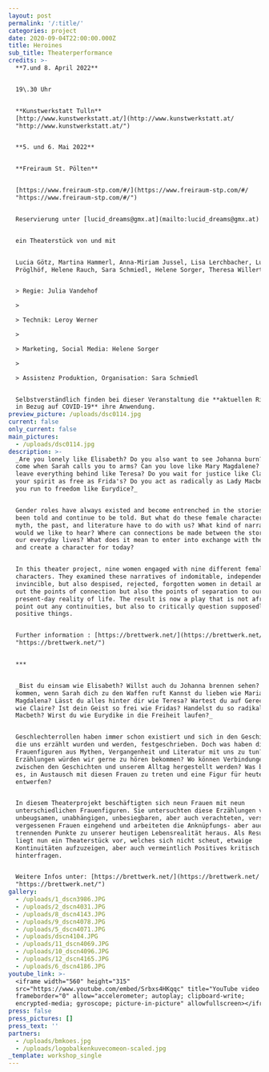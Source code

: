 ```yaml
---
layout: post
permalink: '/:title/'
categories: project
date: 2020-09-04T22:00:00.000Z
title: Heroines
sub_title: Theaterperformance
credits: >-
  **7.und 8. April 2022**


  19\.30 Uhr


  **Kunstwerkstatt Tulln**
  [http://www.kunstwerkstatt.at/](http://www.kunstwerkstatt.at/
  "http://www.kunstwerkstatt.at/")


  **5. und 6. Mai 2022**


  **Freiraum St. Pölten**


  [https://www.freiraum-stp.com/#/](https://www.freiraum-stp.com/#/
  "https://www.freiraum-stp.com/#/")


  Reservierung unter [lucid_dreams@gmx.at](mailto:lucid_dreams@gmx.at)


  ein Theaterstück von und mit


  Lucia Götz, Martina Hammerl, Anna-Miriam Jussel, Lisa Lerchbacher, Ludmilla
  Pröglhöf, Helene Rauch, Sara Schmiedl, Helene Sorger, Theresa Willertsdorfer


  > Regie: Julia Vandehof

  >

  > Technik: Leroy Werner

  >

  > Marketing, Social Media: Helene Sorger

  >

  > Assistenz Produktion, Organisation: Sara Schmiedl


  Selbstverständlich finden bei dieser Veranstaltung die **aktuellen Richtlinien
  in Bezug auf COVID-19** ihre Anwendung.
preview_picture: /uploads/dsc0114.jpg
current: false
only_current: false
main_pictures:
  - /uploads/dsc0114.jpg
description: >-
  _Are you lonely like Elisabeth? Do you also want to see Johanna burn? Will you
  come when Sarah calls you to arms? Can you love like Mary Magdalene? Will you
  leave everything behind like Teresa? Do you wait for justice like Claire? Is
  your spirit as free as Frida's? Do you act as radically as Lady Macbeth? Will
  you run to freedom like Eurydice?_


  Gender roles have always existed and become entrenched in the stories we have
  been told and continue to be told. But what do these female characters from
  myth, the past, and literature have to do with us? What kind of narratives
  would we like to hear? Where can connections be made between the stories and
  our everyday lives? What does it mean to enter into exchange with these women
  and create a character for today?


  In this theater project, nine women engaged with nine different female
  characters. They examined these narratives of indomitable, independent,
  invincible, but also despised, rejected, forgotten women in detail and worked
  out the points of connection but also the points of separation to our
  present-day reality of life. The result is now a play that is not afraid to
  point out any continuities, but also to critically question supposedly
  positive things.


  Further information : [https://brettwerk.net/](https://brettwerk.net/
  "https://brettwerk.net/")


  ***


  _Bist du einsam wie Elisabeth? Willst auch du Johanna brennen sehen? Wirst du
  kommen, wenn Sarah dich zu den Waffen ruft Kannst du lieben wie Maria
  Magdalena? Lässt du alles hinter dir wie Teresa? Wartest du auf Gerechtigkeit
  wie Claire? Ist dein Geist so frei wie Fridas? Handelst du so radikal wie Lady
  Macbeth? Wirst du wie Eurydike in die Freiheit laufen?_


  Geschlechterrollen haben immer schon existiert und sich in den Geschichten,
  die uns erzählt wurden und werden, festgeschrieben. Doch was haben diese
  Frauenfiguren aus Mythen, Vergangenheit und Literatur mit uns zu tun? Was für
  Erzählungen würden wir gerne zu hören bekommen? Wo können Verbindungen
  zwischen den Geschichten und unserem Alltag hergestellt werden? Was bedeutet
  es, in Austausch mit diesen Frauen zu treten und eine Figur für heute zu
  entwerfen?


  In diesem Theaterprojekt beschäftigten sich neun Frauen mit neun
  unterschiedlichen Frauenfiguren. Sie untersuchten diese Erzählungen von
  unbeugsamen, unabhängigen, unbesiegbaren, aber auch verachteten, verstoßenen,
  vergessenen Frauen eingehend und arbeiteten die Anknüpfungs- aber auch
  trennenden Punkte zu unserer heutigen Lebensrealität heraus. Als Resultat
  liegt nun ein Theaterstück vor, welches sich nicht scheut, etwaige
  Kontinuitäten aufzuzeigen, aber auch vermeintlich Positives kritisch zu
  hinterfragen.


  Weitere Infos unter: [https://brettwerk.net/](https://brettwerk.net/
  "https://brettwerk.net/")
gallery:
  - /uploads/1_dscn3986.JPG
  - /uploads/2_dscn4031.JPG
  - /uploads/8_dscn4143.JPG
  - /uploads/9_dscn4078.JPG
  - /uploads/5_dscn4071.JPG
  - /uploads/dscn4104.JPG
  - /uploads/11_dscn4069.JPG
  - /uploads/10_dscn4096.JPG
  - /uploads/12_dscn4165.JPG
  - /uploads/6_dscn4186.JPG
youtube_link: >-
  <iframe width="560" height="315"
  src="https://www.youtube.com/embed/Srbxs4HKqqc" title="YouTube video player"
  frameborder="0" allow="accelerometer; autoplay; clipboard-write;
  encrypted-media; gyroscope; picture-in-picture" allowfullscreen></iframe>
press: false
press_pictures: []
press_text: ''
partners:
  - /uploads/bmkoes.jpg
  - /uploads/logobalkenkuvecomeon-scaled.jpg
_template: workshop_single
---
```


